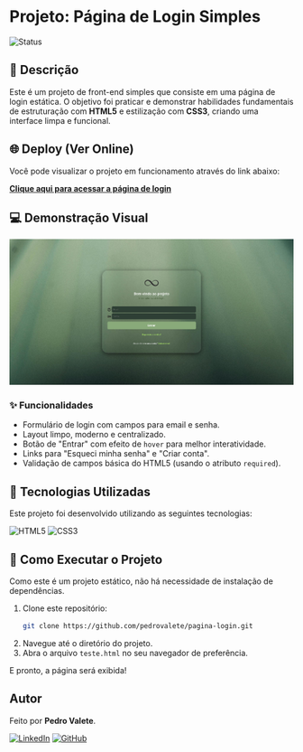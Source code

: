 # Projeto: Página de Login Simples

![Status](https://img.shields.io/badge/status-concluído-brightgreen)

## 📝 Descrição

Este é um projeto de front-end simples que consiste em uma página de login estática. O objetivo foi praticar e demonstrar habilidades fundamentais de estruturação com **HTML5** e estilização com **CSS3**, criando uma interface limpa e funcional.

## 🌐 Deploy (Ver Online)

Você pode visualizar o projeto em funcionamento através do link abaixo:

[**Clique aqui para acessar a página de login**](https://pedrovalete.github.io/pagina-login/)

## 💻 Demonstração Visual

![Demonstração da Página de Login](./imagem_projeto.png)

### ✨ Funcionalidades

- Formulário de login com campos para email e senha.
- Layout limpo, moderno e centralizado.
- Botão de "Entrar" com efeito de `hover` para melhor interatividade.
- Links para "Esqueci minha senha" e "Criar conta".
- Validação de campos básica do HTML5 (usando o atributo `required`).

## 🚀 Tecnologias Utilizadas

Este projeto foi desenvolvido utilizando as seguintes tecnologias:

![HTML5](https://img.shields.io/badge/HTML5-E34F26?style=for-the-badge&logo=html5&logoColor=white)
![CSS3](https://img.shields.io/badge/CSS3-1572B6?style=for-the-badge&logo=css3&logoColor=white)

## 📂 Como Executar o Projeto

Como este é um projeto estático, não há necessidade de instalação de dependências.

1.  Clone este repositório:
    ```bash
    git clone https://github.com/pedrovalete/pagina-login.git
    ```
2.  Navegue até o diretório do projeto.
3.  Abra o arquivo `teste.html` no seu navegador de preferência.

E pronto, a página será exibida!

## Autor

Feito por **Pedro Valete**.

[![LinkedIn](https://img.shields.io/badge/LinkedIn-0077B5?style=for-the-badge&logo=linkedin&logoColor=white)](https://www.linkedin.com/in/pedro-valete-527658380)
[![GitHub](https://img.shields.io/badge/GitHub-181717?style=for-the-badge&logo=github&logoColor=white)](https://github.com/pedrovalete/)

